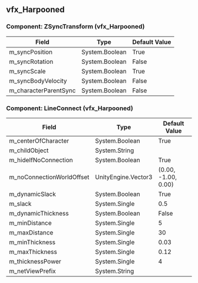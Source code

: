 ## vfx_Harpooned

### Component: ZSyncTransform (vfx_Harpooned)

|Field|Type|Default Value|
|---|---|---|
|m_syncPosition|System.Boolean|True|
|m_syncRotation|System.Boolean|False|
|m_syncScale|System.Boolean|True|
|m_syncBodyVelocity|System.Boolean|False|
|m_characterParentSync|System.Boolean|False|

### Component: LineConnect (vfx_Harpooned)

|Field|Type|Default Value|
|---|---|---|
|m_centerOfCharacter|System.Boolean|True|
|m_childObject|System.String||
|m_hideIfNoConnection|System.Boolean|True|
|m_noConnectionWorldOffset|UnityEngine.Vector3|(0.00, -1.00, 0.00)|
|m_dynamicSlack|System.Boolean|True|
|m_slack|System.Single|0.5|
|m_dynamicThickness|System.Boolean|False|
|m_minDistance|System.Single|5|
|m_maxDistance|System.Single|30|
|m_minThickness|System.Single|0.03|
|m_maxThickness|System.Single|0.12|
|m_thicknessPower|System.Single|4|
|m_netViewPrefix|System.String||

